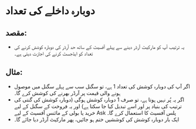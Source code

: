 # **دوبارہ داخلے کی تعداد**

## مقصد: 

- یہ ترتیب آپ کو مارکیٹ آرڈر دینے سے پہلے آفسیٹ کے ساتھ حد آرڈر کی دوبارہ کوشش کرنے کی تعداد کو ایڈجسٹ کرنے کی اجازت دیتی ہے۔

## مثال:

- اگر آپ کی دوبارہ کوشش کی تعداد 1 ہے، تو سگنل سب سے پہلے سگنل میں موصول ہونے والی قیمت پر آرڈر بھرنے کی کوشش کرے گا۔ 
- اگر یہ پُر نہیں ہوتا ہے، تو صرف 1 دوبارہ کوشش ہوگی (دوبارہ کوشش کی گنتی کی ترتیب کی بنیاد پر اور اسے تبدیل کیا جا سکتا ہے) اور یہ فروخت کے سگنل کے لیے خرید یا بولی کے مائنس آفسیٹ کے لیے Ask پلس آفسیٹ کا استعمال کرے گا۔ 
- ایک بار دوبارہ کوشش کی کوششیں ختم ہو جائیں، پھر مارکیٹ آرڈر دیا جائے گا۔
